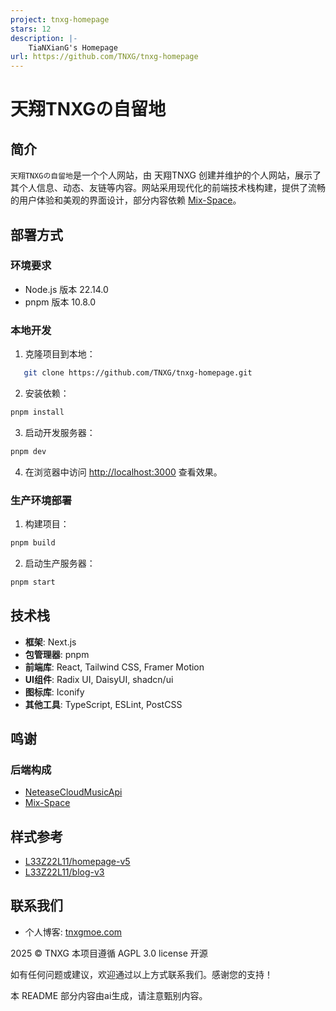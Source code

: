 ```yaml
---
project: tnxg-homepage
stars: 12
description: |-
    TiaNXianG's Homepage
url: https://github.com/TNXG/tnxg-homepage
---
```


# 天翔TNXGの自留地

## 简介

`天翔TNXGの自留地`是一个个人网站，由 天翔TNXG 创建并维护的个人网站，展示了其个人信息、动态、友链等内容。网站采用现代化的前端技术栈构建，提供了流畅的用户体验和美观的界面设计，部分内容依赖 [Mix-Space](https://github.com/mx-space)。

## 部署方式

### 环境要求

- Node.js 版本 22.14.0
- pnpm 版本 10.8.0

### 本地开发

1. 克隆项目到本地：

```bash
   git clone https://github.com/TNXG/tnxg-homepage.git
```

2. 安装依赖：

```bash
pnpm install
```

3. 启动开发服务器：

```bash
pnpm dev
```

4. 在浏览器中访问 [http://localhost:3000](http://localhost:3000) 查看效果。

### 生产环境部署

1. 构建项目：

```bash
pnpm build
```

2. 启动生产服务器：

```bash
pnpm start
```

## 技术栈

- **框架**: Next.js
- **包管理器**: pnpm
- **前端库**: React, Tailwind CSS, Framer Motion
- **UI组件**: Radix UI, DaisyUI, shadcn/ui
- **图标库**: Iconify
- **其他工具**: TypeScript, ESLint, PostCSS

## **鸣谢**

### 后端构成

- [NeteaseCloudMusicApi](https://github.com/Binaryify/NeteaseCloudMusicApi)
- [Mix-Space](https://github.com/mx-space)

## 样式参考

- [L33Z22L11/homepage-v5](https://github.com/L33Z22L11/homepage-v5)
- [L33Z22L11/blog-v3](https://github.com/L33Z22L11/blog-v3)

## 联系我们

- 个人博客: [tnxgmoe.com](https://tnxgmoe.com/about-me#:re:%E8%81%94%E7%B3%BB%E6%96%B9%E5%BC%8F)

2025 © TNXG 本项目遵循 AGPL 3.0 license 开源

如有任何问题或建议，欢迎通过以上方式联系我们。感谢您的支持！

本 README 部分内容由ai生成，请注意甄别内容。


